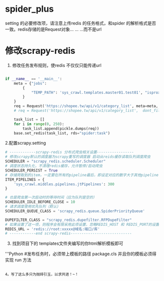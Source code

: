 # spider_plus
setting 的必要修改项，请注意上传redis 的任务格式，和spider 的解析格式是否一致。redis存储的是Request对象…  …
…而不是url

# 修改scrapy-redis
1. 修改任务发布规则，使redis 不仅仅只能传递url

```Python

if __name__ == '__main__':
    meta = {"jobs":
        {
            "TEMP_PATH": 'sys_crawl.templates.master01.test01', "isproxy": True
        }
    }
    req = Request('https://shopee.tw/api/v1/category_list', meta=meta, dont_filter=True)
    # req = Request('https://shopee.tw/api/v1/category_list',  dont_filter=True)

    task_list = []
    for i in range(0, 250):
        task_list.append(pickle.dumps(req))
    base.set_redis(task_list, rds="spider:task")
```

2.配置scrapy.setting
```Python
# ------------scrapy-redis 分布式爬虫相关设置-----------------
# 修改scrapy默认的调度器为scrapy重写的调度器 启动从reids缓存读取队列调度爬虫
SCHEDULER = "scrapy_redis.scheduler.Scheduler"
# 调度状态持久化，不清理redis缓存，允许暂停/启动爬虫
SCHEDULER_PERSIST = True
# 存储爬取到的item，一定要在所有的pipeline最后，即设定对应的数字大于其他pipeline
ITEM_PIPELINES = {
    'sys_crawl.middles.pipelines.jtPipelines': 300
}

# 也是爬虫第一次启动时的等待时间（应为队列是空的）
SCHEDULER_IDLE_BEFORE_CLOSE = 10
# 请求调度使用优先队列（默认)
SCHEDULER_QUEUE_CLASS = 'scrapy_redis.queue.SpiderPriorityQueue'

DUPEFILTER_CLASS = "scrapy_redis.dupefilter.RFPDupeFilter"
# 如果设置了这一项，则程序会有限采用此项设置，忽略REDIS_HOST 和 REDIS_PORT的设置
REDIS_URL = 'redis://root:xxxxx@域名:端口/库'
# ------------end scrapy-redis----------------------------
```

3. 找到项目下的 templates文件夹编写的你html解析模板即可

'''Python
#发布任务时，必须带上模板的路径 package.cls
并且你的模板必须得实现 run 方法
```

4。写了这么多只为抛砖引玉，以求共进！~！
